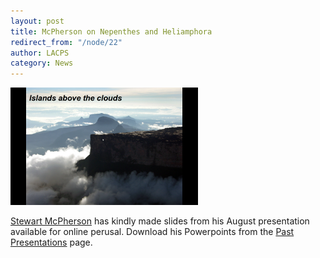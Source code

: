 ```yaml
---
layout: post
title: McPherson on Nepenthes and Heliamphora
redirect_from: "/node/22"
author: LACPS
category: News
---
```


<div class="field field-name-body field-type-text-with-summary field-label-hidden"><div class="field-items"><div class="field-item even"><p><a href="http://lacps.net/past-presentations"><img src="/sites/default/files/photos/heliamphorappt.png"  alt="heliamphorappt.png" /></a></p>
<p><a href="http://www.redfernnaturalhistory.com/">Stewart McPherson</a> has kindly made slides from his August presentation available for online perusal. Download his Powerpoints from the <a href="http://lacps.net/past-presentations">Past Presentations</a> page.</p>
</div></div></div>
